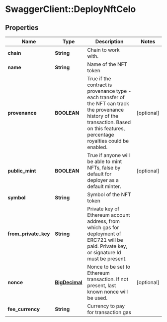 # SwaggerClient::DeployNftCelo

## Properties
Name | Type | Description | Notes
------------ | ------------- | ------------- | -------------
**chain** | **String** | Chain to work with. | 
**name** | **String** | Name of the NFT token | 
**provenance** | **BOOLEAN** | True if the contract is provenance type - each transfer of the NFT can track the provenance history of the transaction. Based on this features, percentage royalties could be enabled. | [optional] 
**public_mint** | **BOOLEAN** | True if anyone will be able to mint NFTs, false by default for deployer as a default minter. | [optional] 
**symbol** | **String** | Symbol of the NFT token | 
**from_private_key** | **String** | Private key of Ethereum account address, from which gas for deployment of ERC721 will be paid. Private key, or signature Id must be present. | 
**nonce** | [**BigDecimal**](BigDecimal.md) | Nonce to be set to Ethereum transaction. If not present, last known nonce will be used. | [optional] 
**fee_currency** | **String** | Currency to pay for transaction gas | 

